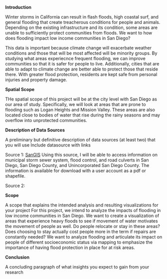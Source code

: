 **Introduction**

Winter storms in California can result in flash floods, high coastal surf, and general flooding that create treacherous conditions for people and animals. Depending on the existing infrastructure and its condition, some areas are unable to sufficiently protect communities from floods. We want to how does flooding impact low income communities in San Diego?

This data is important because climate change will exacerbate weather conditions and those that will be most affected will be minority groups. By studying what areas experiecnce frequent flooding, we can improve communities so that it is safer for people to live. Additionally, cities that are able to adapt to climate change are better able to protect those that reside there. With greater flood protection, residents are kept safe from personal injuries and property damage.

**Spatial Scope**

THe spatial scope of this project will be at the city level with San Diego as our area of study. Specifically, we will look at areas that are prone to flooding such as Logan Heights and Mission Valley.
These areas are also located close to bodies of water that rise during the rainy seasons and may overflow into unprotected communities.

**Description of Data Sources**

A preliminary but definitive description of data sources (at least two) that you will use
Include datasource with links

Source 1: [SanGIS](https://www.sangis.org/)
Using this source, I will be able to access information on municipal storm sewer system, flood control, and road culverts in San Diego, San Diego County, and Unincorporated San Diego County. The information is available for download with a user account as a pdf or shapefile.

Source 2:[]()

**Scope**

A scope that explains the intended analysis and resulting visualizations for your project
For this project, we intend to analyze the impacts of flooding in low income communities in San Diego. We want to create a visualization of areas that experience heavy floods to see if movement of water motivates the movement of people as well. Do people relocate or stay in these areas? Does choosing to stay actually cost people more in the term if repairs are constantly needed? We want to analyze flooding and articulate its impact on people of different socioeconomic status via mapping to emphasize the importance of having flood protection in place for at risk areas. 

**Conclusion**


A concluding paragraph of what insights you expect to gain from your research

